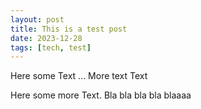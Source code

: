 ```yaml
---
layout: post
title: This is a test post
date: 2023-12-28
tags: [tech, test]
---
```


Here some Text ...
More text
Text

<!--more-->

Here some more Text. Bla bla bla bla blaaaa
